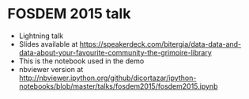 # FOSDEM 2015 talk
* Lightning talk
* Slides available at https://speakerdeck.com/bitergia/data-data-and-data-about-your-favourite-community-the-grimoire-library
* This is the notebook used in the demo
* nbviewer version at http://nbviewer.ipython.org/github/dicortazar/ipython-notebooks/blob/master/talks/fosdem2015/fosdem2015.ipynb

